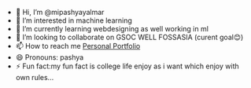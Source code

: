 - 👋 Hi, I’m @mipashyayalmar
- 👀 I’m interested in machine learning
- 🌱 I’m currently learning webdesigning as well working in ml
- 💞️ I’m looking to collaborate on GSOC WELL FOSSASIA (curent goal😊)
- 📫 How to reach me [Personal Portfolio](https://mipashyayalmar.github.io/-Profile-data/)
- 😄 Pronouns: pashya
- ⚡ Fun fact:my fun fact is college life enjoy as i want which enjoy with own rules...

<!---
mipashyayalmar/mipashyayalmar is a ✨ special ✨ repository because its `README.md` (this file) appears on your GitHub profile.
You can click the Preview link to take a look at your changes.
--->
